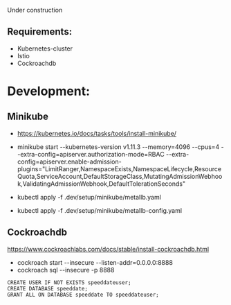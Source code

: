 Under construction

## Requirements:
- Kubernetes-cluster
- Istio
- Cockroachdb

# Development:
## Minikube
- https://kubernetes.io/docs/tasks/tools/install-minikube/

- minikube start --kubernetes-version v1.11.3 --memory=4096 --cpus=4 --extra-config=apiserver.authorization-mode=RBAC --extra-config=apiserver.enable-admission-plugins="LimitRanger,NamespaceExists,NamespaceLifecycle,ResourceQuota,ServiceAccount,DefaultStorageClass,MutatingAdmissionWebhook,ValidatingAdmissionWebhook,DefaultTolerationSeconds"

- kubectl apply -f .dev/setup/minikube/metallb.yaml
- kubectl apply -f .dev/setup/minikube/metallb-config.yaml

## Cockroachdb

https://www.cockroachlabs.com/docs/stable/install-cockroachdb.html


- cockroach start --insecure --listen-addr=0.0.0.0:8888
- cockroach sql --insecure -p 8888

 ````
 CREATE USER IF NOT EXISTS speeddateuser; 
 CREATE DATABASE speeddate; 
 GRANT ALL ON DATABASE speeddate TO speeddateuser;
 ````
